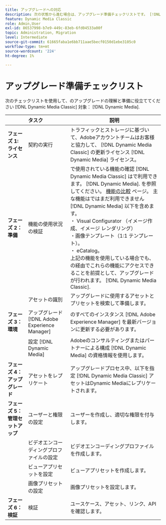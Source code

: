 ```yaml
---
title: アップグレードへの対応
description: 次の状態から進む場合は、アップグレード準備チェックリストです。 [!DNL Adobe Dynamic Media Classic] 対象： [!DNL Dynamic Media] 日付： [!DNL Adobe Experience Manager].
feature: Dynamic Media Classic
role: Admin,User
exl-id: 86537998-b7e9-449c-83eb-6fd04533a00f
topic: Administration, Migration
level: Intermediate
source-git-commit: 61665faba1e6bb711aae5becf0150d1ebe3105c0
workflow-type: tm+mt
source-wordcount: '224'
ht-degree: 1%

---
```


# アップグレード準備チェックリスト

次のチェックリストを使用して、のアップグレードの理解と準備に役立ててください [!DNL Dynamic Media Classic] 対象： [!DNL Dynamic Media].

|  | タスク | 説明 |
| :--- | :--- | --- |
| **フェーズ 1: ライセンス** | 契約の実行 | トラフィックとストレージに基づいて、Adobeアカウントチームはお客様と協力して、 [!DNL Dynamic Media Classic] の更新ライセンス [!DNL Dynamic Media] ライセンス。 |
| **フェーズ 2：準備** | 機能の使用状況の検証 | で使用されている機能の確認 [!DNL Dynamic Media Classic] はで利用できます。 [!DNL Dynamic Media]. を参照してください。 [機能の比較](/help/using/upgrade-feature-comparison.md) ページ。 主な機能はではまだ利用できません [!DNL Dynamic Media] 以下を含めます。<br>・ Visual Configurator （イメージ作成、イメージ レンダリング）<br>・画像テンプレート（1:1 テンプレート）。<br>・ eCatalog。<br>上記の機能を使用している場合でも、の経由でこれらの機能にアクセスできることを前提として、アップグレードが行われます。 [!DNL Dynamic Media Classic]. |
|   | アセットの識別 | アップグレードに使用するアセットとプリセットを検索して準備します。 |
| **フェーズ 3：環境** | アップグレード [!DNL Adobe Experience Manager] | のすべてのインスタンス [!DNL Adobe Experience Manager] を最新バージョンに更新する必要があります。 |
|   | 設定 [!DNL Dynamic Media] | Adobeのコンサルティングまたはパートナーによる構成 [!DNL Dynamic Media] の資格情報を使用します。 |
| **フェーズ 4：アップグレード** | アセットをレプリケート | アップグレードプロセス中、以下を指定 [!DNL Dynamic Media Classic] アセットはDynamic Mediaにレプリケートされます。 |
| **フェーズ 5：管理セットアップ** | ユーザーと権限の設定 | ユーザーを作成し、適切な権限を付与します。 |
|   | ビデオエンコーディングプロファイルの設定 | ビデオエンコーディングプロファイルを作成します。 |
|   | ビューアプリセットを設定 | ビューアプリセットを作成します。 |
|   | 画像プリセットの設定 | 画像プリセットを設定します。 |
| **フェーズ 6：検証** | 検証 | ユースケース、アセット、リンク、API を確認します。 |
